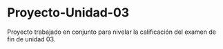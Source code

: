 # Proyecto-Unidad-03

Proyecto trabajado en conjunto para nivelar la calificación del examen de fin de unidad 03.
